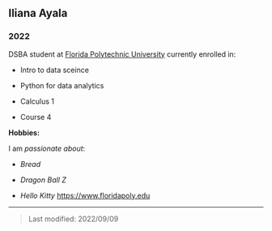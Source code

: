 ## Iliana Ayala

### 2022 

DSBA student at [Florida Polytechnic University](https://www.floridapoly.edu) currently enrolled in: 

- Intro to data sceince

- Python for data analytics

- Calculus 1

- Course 4

**Hobbies:**

I am _passionate about_: 

- _Bread_

- _Dragon Ball Z_

- _Hello Kitty_ <https://www.floridapoly.edu>

***

> Last modified: 2022/09/09
